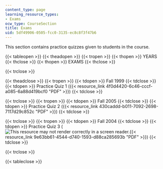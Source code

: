 ```yaml
---
content_type: page
learning_resource_types:
- Exams
ocw_type: CourseSection
title: Exams
uid: 5df49906-0505-fcc0-3135-ec8c8f3f47b6
---
```


This section contains practice quizzes given to students in the course.

{{< tableopen >}}
{{< theadopen >}}
{{< tropen >}}
{{< thopen >}}
YEARS
{{< thclose >}}
{{< thopen >}}
EXAMS
{{< thclose >}}

{{< trclose >}}

{{< theadclose >}}
{{< tropen >}}
{{< tdopen >}}
Fall 1999
{{< tdclose >}}
{{< tdopen >}}
Practice Quiz 1 ({{< resource_link 4f0d4420-6c46-cccf-a085-6a88d419bcf0 "PDF" >}})
{{< tdclose >}}

{{< trclose >}}
{{< tropen >}}
{{< tdopen >}}
Fall 2005
{{< tdclose >}}
{{< tdopen >}}
Practice Quiz 2 ({{< resource_link 430caddd-b011-7092-2698-7117d29c852c "PDF" >}})
{{< tdclose >}}

{{< trclose >}}
{{< tropen >}}
{{< tdopen >}}
Fall 2004
{{< tdclose >}}
{{< tdopen >}}
Practice Quiz 3 (![This resource may not render correctly in a screen reader.](/images/inacessible.gif){{< resource_link 9e63bb61-4544-d740-1593-d88ca285693b "PDF" >}})
{{< tdclose >}}

{{< trclose >}}

{{< tableclose >}}